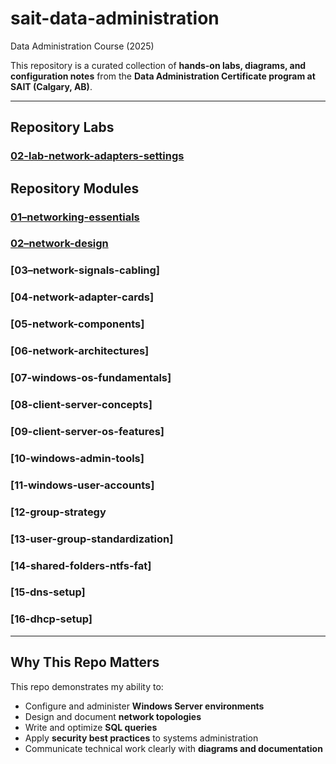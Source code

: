 # sait-data-administration
Data Administration Course (2025)

This repository is a curated collection of **hands-on labs, diagrams, and configuration notes** from the 
**Data Administration Certificate program at SAIT (Calgary, AB)**.

---
## Repository Labs

### [02-lab-network-adapters-settings](https://github.com/KyleSantin/sait-data-administration/blob/main/02-lab-network-adapters-settings)

## Repository Modules

### [01–networking-essentials](https://github.com/KyleSantin/sait-data-administration/blob/main/01%E2%80%93networking-essentials)
### [02–network-design](https://github.com/KyleSantin/sait-data-administration/blob/main/02%E2%80%93network-design)
### [03–network-signals-cabling]
### [04-network-adapter-cards]
### [05-network-components]
### [06-network-architectures]
### [07-windows-os-fundamentals]
### [08-client-server-concepts]
### [09-client-server-os-features]
### [10-windows-admin-tools]
### [11-windows-user-accounts]
### [12-group-strategy
### [13-user-group-standardization]
### [14-shared-folders-ntfs-fat]
### [15-dns-setup]
### [16-dhcp-setup]
---

## Why This Repo Matters
 
This repo demonstrates my ability to:

- Configure and administer **Windows Server environments**
- Design and document **network topologies**
- Write and optimize **SQL queries**
- Apply **security best practices** to systems administration
- Communicate technical work clearly with **diagrams and documentation**
